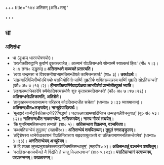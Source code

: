 +++
title="१४४ अतिसम् (अति+सम्)"

+++

## धा
### अतिसंधा
- धा (डुधाञ् धारणपोषणयोः)।  
- 'परलोकविरुद्धानि कुर्वाणं दूरतस्त्यजेत्। आत्मानं योऽतिसन्धत्ते सोन्यस्मै स्यात्कथं हितः' (मी० १।३।२।४ तन्त्र० उद्धृतम्)॥  **अतिसन्धत्ते वञ्चयते प्रतारयति।**
- 'त्वया चन्द्रमसा च विश्वसनीयाभ्यामतिसन्धीयते कामिजनसार्थः' (शा० ३)। **उक्तोऽर्थः।**
- 'संहृत्यारिविजिगीष्वोरमित्रयोः पराभियोगिनोः पार्ष्णि गृह्णतीर्यः शक्तिसम्पन्नस्य पार्ष्णिं गृह्णाति सोऽतिसन्धत्ते' (कौ० अ० ७।१३।२)। **हीनशक्तिपार्ष्णिग्राह्यपेक्षया लाभविशेषं प्राप्नोतीत्युक्तं भवति।**
- 'लक्ष्यलम्भाधिकारेपि स्थैर्यप्रतिपत्त्यसंमोषैः शूरः कृतास्त्रमतिसन्धत्ते' (कौ० अ० ७।१७।२६)। **अतिसन्धत्तेऽतिक्रामति, अतिशेते।**
- 'तानुपहस्यमानतामात्मनः परिहरन् कोऽतिसन्दधीत सचेताः' (ध्वन्या० ३।३३ व्याख्यायाम्)। **अतिसन्दधीत=लङ्घयेत्। नाभ्युपेयादित्यर्थः।**
- 'मूलद्वारं नान्यैर्द्वारैरतिसन्दधी???पर्द्ध्या। घटफलपत्रप्रमथादिभिश्च तन्मङ्गलैश्चिनुयात्' (बृ० सं० ५३।८२)॥ **नातिसन्दधीत नावमानयेत्, नातिक्रमयेत्। नास्य गौरवं लघयेत्।**
- 'कि पुनरिमामतिसन्धाय लभ्यते' (शा० ५)। **अतिसन्धाय विप्रलभ्य, वञ्चयित्वा।**
- 'कथमतिसन्धेयं तुमुलम्' (महावीर०)। **अतिसन्धेयं शमयितव्यम्। तुमुलं रणसङ्कुलम्।**
- 'तद्विशेषस्य ध्वनेर्यत्प्रकाशनं विप्रतिनिरासाय सहृदयव्युत्पत्तये वा तत्क्रियमाणमनतिसन्धेयमेव' (ध्वन्या० ३।३३)। **अनतिसन्धेयम् अभ्युपेयम्।**
- 'ते हि शक्ता लुप्तप्रभुशक्तेरुत्साहशक्तिमतिसन्धातुम्' (महावीर० ४)। **अतिसन्धातुं वञ्चनेन वशयितुम्।**
- 'परातिसन्धानमधीयते यै र्विद्येति ते सन्तु किलाप्तवाचः' (शा० ५।२३)। **परातिसन्धानं परवञ्चनम्, परप्रलम्भनम्। परप्रतारणम्।**
